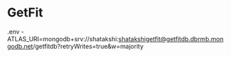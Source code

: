 # GetFit
 .env -
 ATLAS_URI=mongodb+srv://shatakshi:shatakshigetfit@getfitdb.dbrmb.mongodb.net/getfitdb?retryWrites=true&w=majority

